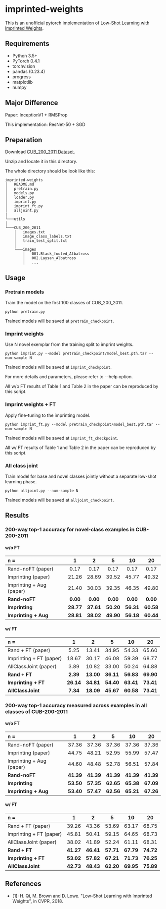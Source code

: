 # imprinted-weights
This is an unofficial pytorch implementation of [Low-Shot Learning with Imprinted Weights](http://openaccess.thecvf.com/content_cvpr_2018/papers/Qi_Low-Shot_Learning_With_CVPR_2018_paper.pdf). 

## Requirements
- Python 3.5+
- PyTorch 0.4.1
- torchvision
- pandas (0.23.4)
- progress
- matplotlib
- numpy

## Major Difference
Paper: InceptionV1 + RMSProp

This implementation: ResNet-50 + SGD

## Preparation
Download [CUB_200_2011 Dataset](http://www.vision.caltech.edu/visipedia-data/CUB-200-2011/CUB_200_2011.tgz).

Unzip and locate it in this directory.

The whole directory should be look like this:
```
imprinted-weights
│   README.md
│   pretrain.py
│   models.py
│   loader.py
│   imprint.py
│   imprint_ft.py
│   alljoint.py
|
└───utils
│   
└───CUB_200_2011
    │   images.txt
    │   image_class_labels.txt
    │   train_test_split.txt
    │
    └───images
        │   001.Black_footed_Albatross
        │   002.Laysan_Albatross
        │   ...
```

## Usage
### Pretrain models
Train the model on the first 100 classes of CUB_200_2011.
```
python pretrain.py
```
Trained models will be saved at `pretrain_checkpoint`.

### Imprint weights
Use N novel exemplar from the training split to imprint weights.
```
python imprint.py --model pretrain_checkpoint/model_best.pth.tar --num-sample N
```

Trained models will be saved at `imprint_checkpoint`.

For more details and parameters, please refer to --help option.

All w/o FT results of Table 1 and Table 2 in the paper can be reproduced by this script.

### Imprint weights + FT
Apply fine-tuning to the imprinting model.
```
python imprint_ft.py --model pretrain_checkpoint/model_best.pth.tar --num-sample N
```
Trained models will be saved at `imprint_ft_checkpoint`.

All w/ FT results of Table 1 and Table 2 in the paper can be reproduced by this script.

### All class joint
Train model for base and novel classes jointly without a separate low-shot learning phase.
```
python alljoint.py --num-sample N
```
Trained models will be saved at `alljoint_checkpoint`.

## Results
### 200-way top-1 accuracy for novel-class examples in CUB-200-2011
#### w/o FT
| n = | 1| 2 | 5| 10| 20|
|:---|:---:|:---:|:---:|:---:|:---:|
|Rand-noFT (paper) |0.17 |0.17 |0.17 |0.17 |0.17 |
|Imprinting (paper)|21.26 |28.69 |39.52 |45.77 |49.32|
|Imprinting + Aug (paper) |21.40 |30.03 |39.35 |46.35 |49.80|
|**Rand-noFT**|**0.00** |**0.00** |**0.00** |**0.00** |**0.00** |
|**Imprinting** |**28.77** |**37.61** |**50.20** |**56.31** |**60.58**|
|**Imprinting + Aug** |**28.81** |**38.02** |**49.90** |**56.18** |**60.44**|

#### w/ FT
| n = | 1| 2 | 5| 10| 20|
|:---|:---:|:---:|:---:|:---:|:---:|
|Rand + FT (paper) |5.25 |13.41 |34.95| 54.33 |65.60|
|Imprinting + FT (paper)|18.67 |30.17| 46.08 |59.39 |68.77|
|AllClassJoint (paper) |3.89 |10.82 |33.00 |50.24 |64.88|
|**Rand + FT**|**2.39** |**13.00** |**36.11** |**56.83** |**69.90** |
|**Imprinting + FT** |**26.14** |**34.81** |**54.40** |**63.41** |**73.41** |
|**AllClassJoint** |**7.34** |**18.09** |**45.67** |**60.58** |**73.41** |



### 200-way top-1 accuracy measured across examples in all classes of CUB-200-2011
#### w/o FT
| n = | 1| 2 | 5| 10| 20|
|:---|:---:|:---:|:---:|:---:|:---:|
|Rand-noFT (paper) |37.36| 37.36| 37.36| 37.36 |37.36|
|Imprinting (paper)|44.75| 48.21| 52.95| 55.99 |57.47|
|Imprinting + Aug (paper) |44.60| 48.48| 52.78 |56.51| 57.84|
|**Rand-noFT**|**41.39** |**41.39** |**41.39** |**41.39** |**41.39** |
|**Imprinting** |**53.50** |**57.35** |**62.65** |**65.38** |**67.09**|
|**Imprinting + Aug** |**53.40** |**57.47** |**62.56** |**65.21** |**67.26**|



#### w/ FT
| n = | 1| 2 | 5| 10| 20|
|:---|:---:|:---:|:---:|:---:|:---:|
|Rand + FT (paper) |39.26 |43.36| 53.69| 63.17| 68.75|
|Imprinting + FT (paper)|45.81 |50.41 |59.15| 64.65| 68.73|
|AllClassJoint (paper) |38.02 |41.89| 52.24| 61.11| 68.31|
|**Rand + FT**|**41.27** |**46.41** |**57.71** |**67.79** |**74.72** |
|**Imprinting + FT** |**53.02** |**57.82** |**67.21** |**71.73** |**76.25** |
|**AllClassJoint** |**42.73** |**48.43** |**62.20** |**69.95** |**75.89** |

## References
- [1]: H. Qi, M. Brown and D. Lowe. "Low-Shot Learning with Imprinted Weights", in CVPR, 2018.